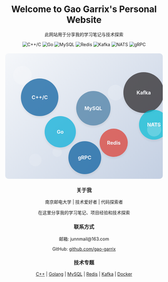 <!--# Welcome to Gao-Garrix's homepage!-->

<div align="center">
  <h1>Welcome to Gao Garrix's Personal Website</h1>
  <p>此网站用于分享我的学习笔记与技术探索</p>
</div>

<div align="center">
  <img src="https://img.shields.io/badge/C++/C-00599C?style=for-the-badge&logo=c%2B%2B&logoColor=white" alt="C++/C">
  <img src="https://img.shields.io/badge/Go-00ADD8?style=for-the-badge&logo=go&logoColor=white" alt="Go">
  <img src="https://img.shields.io/badge/MySQL-4479A1?style=for-the-badge&logo=mysql&logoColor=white" alt="MySQL">
  <img src="https://img.shields.io/badge/Redis-DC382D?style=for-the-badge&logo=redis&logoColor=white" alt="Redis">
  <img src="https://img.shields.io/badge/Kafka-231F20?style=for-the-badge&logo=apache-kafka&logoColor=white" alt="Kafka">
  <img src="https://img.shields.io/badge/NATS-00BCD4?style=for-the-badge&logo=nats&logoColor=white" alt="NATS">
  <img src="https://img.shields.io/badge/gRPC-00599C?style=for-the-badge&logo=grpc&logoColor=white" alt="gRPC">
</div>

<style>
.bubble-container {
  position: relative;
  width: 100%;
  height: 400px;
  overflow: hidden;
  background: linear-gradient(135deg, #f5f7fa 0%, #c3cfe2 100%);
  border-radius: 10px;
  margin: 20px 0;
}

.bubble {
  position: absolute;
  border-radius: 50%;
  opacity: 0.7;
  animation: float 8s infinite ease-in-out;
}

@keyframes float {
  0%, 100% {
    transform: translateY(0) translateX(0);
  }
  25% {
    transform: translateY(-20px) translateX(10px);
  }
  50% {
    transform: translateY(10px) translateX(-10px);
  }
  75% {
    transform: translateY(-10px) translateX(5px);
  }
}

.tech-bubble {
  display: flex;
  justify-content: center;
  align-items: center;
  color: white;
  font-weight: bold;
  font-size: 16px;
  box-shadow: 0 4px 8px rgba(0, 0, 0, 0.1);
  transition: transform 0.3s ease;
}

.tech-bubble:hover {
  transform: scale(1.1);
  opacity: 0.9;
}

/* 不同技术的颜色 */
.cpp { background-color: #00599C; }
.go { background-color: #00ADD8; }
.mysql { background-color: #4479A1; }
.redis { background-color: #DC382D; }
.kafka { background-color: #231F20; }
.nats { background-color: #00BCD4; }
.grpc { background-color: #00599C; }

/* 响应式设计 */
@media (max-width: 768px) {
  .bubble-container {
    height: 300px;
  }
  .tech-bubble {
    font-size: 14px;
  }
}
</style>

<div class="bubble-container">
  <!-- C++/C 气泡 -->
  <div class="bubble tech-bubble cpp" style="width: 120px; height: 120px; top: 20%; left: 10%; animation-delay: 0s;">C++/C</div>
  
  <!-- Go 气泡 -->
  <div class="bubble tech-bubble go" style="width: 100px; height: 100px; top: 50%; left: 25%; animation-delay: 1s;">Go</div>
  
  <!-- MySQL 气泡 -->
  <div class="bubble tech-bubble mysql" style="width: 110px; height: 110px; top: 30%; left: 45%; animation-delay: 2s;">MySQL</div>
  
  <!-- Redis 气泡 -->
  <div class="bubble tech-bubble redis" style="width: 90px; height: 90px; top: 60%; left: 60%; animation-delay: 3s;">Redis</div>
  
  <!-- Kafka 气泡 -->
  <div class="bubble tech-bubble kafka" style="width: 130px; height: 130px; top: 15%; left: 75%; animation-delay: 4s;">Kafka</div>
  
  <!-- NATS 气泡 -->
  <div class="bubble tech-bubble nats" style="width: 95px; height: 95px; top: 45%; left: 85%; animation-delay: 5s;">NATS</div>
  
  <!-- gRPC 气泡 -->
  <div class="bubble tech-bubble grpc" style="width: 105px; height: 105px; top: 70%; left: 40%; animation-delay: 6s;">gRPC</div>
  
  <!-- 装饰性气泡 -->
  <div class="bubble" style="width: 60px; height: 60px; background-color: rgba(255, 255, 255, 0.3); top: 10%; left: 5%; animation-delay: 0.5s;"></div>
  <div class="bubble" style="width: 40px; height: 40px; background-color: rgba(255, 255, 255, 0.2); top: 80%; left: 15%; animation-delay: 1.5s;"></div>
  <div class="bubble" style="width: 50px; height: 50px; background-color: rgba(255, 255, 255, 0.25); top: 25%; left: 65%; animation-delay: 2.5s;"></div>
  <div class="bubble" style="width: 30px; height: 30px; background-color: rgba(255, 255, 255, 0.2); top: 75%; left: 30%; animation-delay: 3.5s;"></div>
  <div class="bubble" style="width: 45px; height: 45px; background-color: rgba(255, 255, 255, 0.3); top: 55%; left: 90%; animation-delay: 4.5s;"></div>
</div>

<div align="center">
  <h3>关于我</h3>
  <p>南京邮电大学 | 技术爱好者 | 代码探索者</p>
  <p>在这里分享我的学习笔记、项目经验和技术探索</p>
</div>

<div align="center">
  <h3>联系方式</h3>
  <p>邮箱: junnmail@163.com</p>
  <p>GitHub: <a href="https://github.com/gao-garrix" target="_blank">github.com/gao-garrix</a></p>
</div>

<div align="center">
  <h3>技术专题</h3>
  <a href="{{ site.baseurl }}/categories/C++/">C++</a> |
  <a href="{{ site.baseurl }}/categories/Golang/">Golang</a> |
  <a href="{{ site.baseurl }}/categories/MySQL/">MySQL</a> |
  <a href="{{ site.baseurl }}/categories/Redis/">Redis</a> |
  <a href="{{ site.baseurl }}/categories/Kafka/">Kafka</a> |
  <a href="{{ site.baseurl }}/categories/Docker/">Docker</a>
</div>
